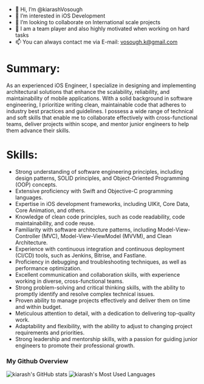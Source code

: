 - 👋 Hi, I’m @kiarashVosough
- 👀 I’m interested in iOS Development
- 💞️ I’m looking to collaborate on International scale projects
- 💪 I am a team player and also highly motivated when working on hard tasks
- 📫 You can always contact me via E-mail: vosough.k@gmail.com

# Summary:

As an experienced iOS Engineer, I specialize in designing and implementing architectural solutions that enhance the scalability, reliability, and maintainability of mobile applications. With a solid background in software engineering, I prioritize writing clean, maintainable code that adheres to industry best practices and guidelines. I possess a wide range of technical and soft skills that enable me to collaborate effectively with cross-functional teams, deliver projects within scope, and mentor junior engineers to help them advance their skills.

# Skills:

- Strong understanding of software engineering principles, including design patterns, SOLID principles, and Object-Oriented Programming (OOP) concepts.
- Extensive proficiency with Swift and Objective-C programming languages.
- Expertise in iOS development frameworks, including UIKit, Core Data, Core Animation, and others.
- Knowledge of clean code principles, such as code readability, code maintainability, and code reuse.
- Familiarity with software architecture patterns, including Model-View-Controller (MVC), Model-View-ViewModel (MVVM), and Clean Architecture.
- Experience with continuous integration and continuous deployment (CI/CD) tools, such as Jenkins, Bitrise, and Fastlane.
- Proficiency in debugging and troubleshooting techniques, as well as performance optimization.
- Excellent communication and collaboration skills, with experience working in diverse, cross-functional teams.
- Strong problem-solving and critical thinking skills, with the ability to promptly identify and resolve complex technical issues.
- Proven ability to manage projects effectively and deliver them on time and within budget.
- Meticulous attention to detail, with a dedication to delivering top-quality work.
- Adaptability and flexibility, with the ability to adjust to changing project requirements and priorities.
- Strong leadership and mentorship skills, with a passion for guiding junior engineers to promote their professional growth.

### My Github Overview
![kiarash's GitHub stats](https://github-readme-stats.vercel.app/api?username=kiarashvosough1999&show_icons=true&theme=radical)
![kiarash's Most Used Languages](https://github-readme-stats.vercel.app/api/top-langs/?username=theappwizard&layout=compact&show_icons=true&title_color=ffffff&icon_color=34abeb&text_color=ffffff&bg_color=000000&)
